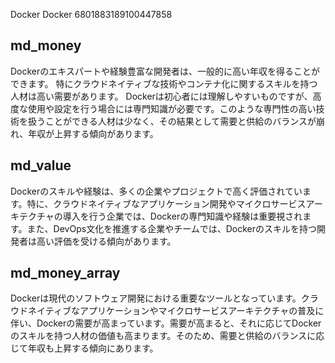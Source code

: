 Docker
Docker
6801883189100447858



## md_money

Dockerのエキスパートや経験豊富な開発者は、一般的に高い年収を得ることができます。
特にクラウドネイティブな技術やコンテナ化に関するスキルを持つ人材は高い需要があります。
Dockerは初心者には理解しやすいものですが、高度な使用や設定を行う場合には専門知識が必要です。このような専門性の高い技術を扱うことができる人材は少なく、その結果として需要と供給のバランスが崩れ、年収が上昇する傾向があります。






## md_value

Dockerのスキルや経験は、多くの企業やプロジェクトで高く評価されています。特に、クラウドネイティブなアプリケーション開発やマイクロサービスアーキテクチャの導入を行う企業では、Dockerの専門知識や経験は重要視されます。また、DevOps文化を推進する企業やチームでは、Dockerのスキルを持つ開発者は高い評価を受ける傾向があります。



## md_money_array

Dockerは現代のソフトウェア開発における重要なツールとなっています。クラウドネイティブなアプリケーションやマイクロサービスアーキテクチャの普及に伴い、Dockerの需要が高まっています。需要が高まると、それに応じてDockerのスキルを持つ人材の価値も高まります。そのため、需要と供給のバランスに応じて年収も上昇する傾向にあります。






